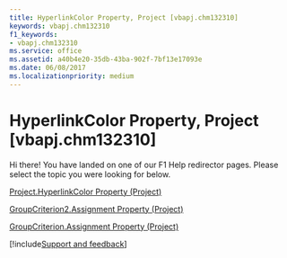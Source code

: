 ```yaml
---
title: HyperlinkColor Property, Project [vbapj.chm132310]
keywords: vbapj.chm132310
f1_keywords:
- vbapj.chm132310
ms.service: office
ms.assetid: a40b4e20-35db-43ba-902f-7bf13e17093e
ms.date: 06/08/2017
ms.localizationpriority: medium
---
```



# HyperlinkColor Property, Project [vbapj.chm132310]

Hi there! You have landed on one of our F1 Help redirector pages. Please select the topic you were looking for below.

[Project.HyperlinkColor Property (Project)](https://msdn.microsoft.com/library/de3fac1b-b422-39f2-1163-124700bae03a%28Office.15%29.aspx)

[GroupCriterion2.Assignment Property (Project)](https://msdn.microsoft.com/library/94da1873-50d8-29ef-6e7b-bd0fe16e1c4f%28Office.15%29.aspx)

[GroupCriterion.Assignment Property (Project)](https://msdn.microsoft.com/library/6735a668-ecfb-8618-36a7-cc7c4cdc39a0%28Office.15%29.aspx)

[!include[Support and feedback](~/includes/feedback-boilerplate.md)]